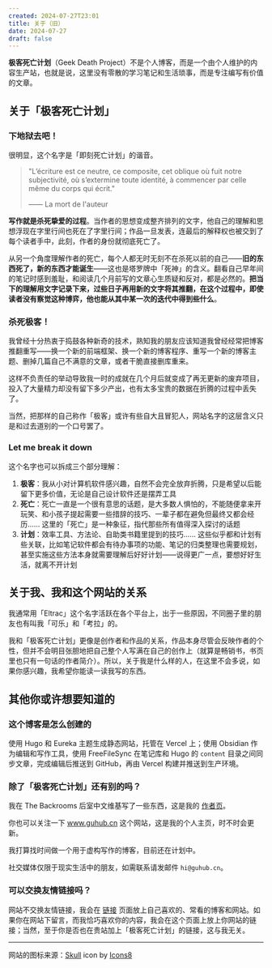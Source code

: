 ```yaml
---
created: 2024-07-27T23:01
title: 关于（旧）
date: 2024-07-27
draft: false
---
```


**极客死亡计划**（Geek Death Project）不是个人博客，而是一个由个人维护的内容生产站，也就是说，这里没有零散的学习笔记和生活琐事，而是专注编写有价值的文章。

## 关于「极客死亡计划」

### 下地狱去吧！

很明显，这个名字是「即刻死亡计划」的谐音。

> "L’écriture est ce neutre, ce composite, cet oblique où fuit notre subjectivité, où s’extermine toute identité, à commencer par celle même du corps qui écrit."
>
> —— La mort de l'auteur

**写作就是杀死挚爱的过程**。当作者的思想变成整齐排列的文字，他自己的理解和思想浮现在字里行间也死在了字里行间；作品一旦发表，连最后的解释权也被交到了每个读者手中，此刻，作者的身份就彻底死亡了。

从另一个角度理解作者的死亡，每个人都无时无刻不在杀死以前的自己——**旧的东西死了，新的东西才能诞生**——这也是塔罗牌中「死神」的含义。翻看自己早年间的笔记时感到羞耻，和阅读几个月前写的文章心生质疑和反对，都是必然的。**把当下的理解用文字记录下来，过些日子再用新的文字将其推翻，在这个过程中，即使读者没有察觉这种博弈，他也能从其中某一次的迭代中得到些什么**。

### 杀死极客！

我曾经十分热衷于捣鼓各种新奇的技术，熟知我的朋友应该知道我曾经经常把博客推翻重写——换一个新的前端框架、换一个新的博客程序、重写一个新的博客主题、删掉几篇自己不满意的文章，或者干脆直接删库重来。

这样不负责任的举动导致我一时的成就在几个月后就变成了再无更新的废弃项目，投入了大量精力却没有留下多少产出，也有太多宝贵的数据在折腾的过程中丢失了。

当然，把那样的自己称作「极客」或许有些自大且冒犯人，网站名字的这层含义只是和过去道别的一个口号罢了。

### Let me break it down

这个名字也可以拆成三个部分理解：

1. **极客**：我从小对计算机软件感兴趣，自然不会完全放弃折腾，只是希望以后能留下更多价值，无论是自己设计软件还是摆弄工具
2. **死亡**：死亡一直是一个很有意思的话题，是大多数人惧怕的，不能随便拿来开玩笑、和小孩子提起需要一些措辞的技巧、一辈子都在避免但最终又都会经历…… 这里的「死亡」是一种象征，指代那些所有值得深入探讨的话题
3. **计划**：效率工具、方法论、自助类书籍里提到的技巧…… 这些似乎都和计划有些关联，比如笔记软件都会有待办事项的功能、笔记的归类整理也需要规划，甚至实施这些方法本身就需要理解后好好计划——说得更广一点，要想好好生活，就离不开计划

## 关于我、我和这个网站的关系

我通常用「Eltrac」这个名字活跃在各个平台上，出于一些原因，不同圈子里的朋友也有叫我「可乐」和「考拉」的。

我和「极客死亡计划」更像是创作者和作品的关系，作品本身尽管会反映作者的个性，但并不会明目张胆地把自己整个人写满在自己的创作上（就算是畅销书，书页里也只有一句话的作者简介）。所以，关于我是什么样的人，在这里不会多说，如果你感兴趣，我希望你能读一读我写的东西。

## 其他你或许想要知道的

### 这个博客是怎么创建的

使用 Hugo 和 Eureka 主题生成静态网站，托管在 Vercel 上；使用 Obsidian 作为编辑和写作工具，使用 FreeFileSync 在笔记库和 Hugo 的 `content` 目录之间同步文章，完成编辑后推送到 GitHub，再由 Vercel 构建并推送到生产环境。

### 除了「极客死亡计划」还有别的吗？

我在 The Backrooms 后室中文维基写了一些东西，这是我的 [作者页](https://backrooms-wiki-cn.wikidot.com/author:eltrac)。

你也可以关注一下 www.guhub.cn 这个网站，这是我的个人主页，时不时会更新。

我打算找时间做一个用于虚构写作的博客，目前还在计划中。

社交媒体仅限于现实生活中的朋友，如需联系请发邮件 `hi@guhub.cn`。

### 可以交换友情链接吗？

网站不交换友情链接，我会在 [链接](./links) 页面放上自己喜欢的、常看的博客和网站。如果你在网站下留言，而我恰巧喜欢你的内容，我会在这个页面上放上你网站的链接；当然，至于你是否也在贵站加上「极客死亡计划」的链接，这与我无关。

------

网站的图标来源：<a target="_blank" href="https://icons8.com/icon/dFh2MtWbG5FC/skull">Skull</a> icon by <a target="_blank" href="https://icons8.com">Icons8</a>